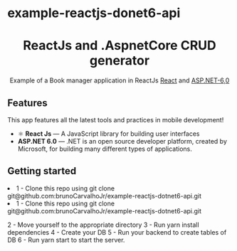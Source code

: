 # example-reactjs-donet6-api


<h1 align="center">ReactJs and .AspnetCore CRUD generator</h1>

<div align="center">
  
  Example of a Book manager application in ReactJs [React](https://reactjs.org/) and [ASP.NET-6,0](https://docs.microsoft.com/pt-br/aspnet/core/getting-started/?view=aspnetcore-6.0&tabs=windows)
  
</div>

## Features
This app features all the latest tools and practices in mobile development!

- ⚛️ **React Js** — A JavaScript library for building user interfaces
- **ASP.NET 6.0** — .NET is an open source developer platform, created by Microsoft, for building many different types of applications.

## Getting started

<lu>
  <li>
     1 - Clone this repo using git clone git@github.com:brunoCarvalhoJr/example-reactjs-dotnet6-api.git
  </li>
  <li>
     1 - Clone this repo using git clone git@github.com:brunoCarvalhoJr/example-reactjs-dotnet6-api.git
  </li>
</lu>

2 - Move yourself to the appropriate directory
3 - Run yarn install dependencies
4 - Create your DB
5 - Run your backend to create tables of DB
6 - Run yarn start to start the server.
